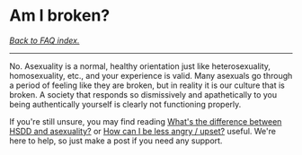 # Am I broken?

[*Back to FAQ index.*](https://github.com/MissTeapot/LGBT-Wikis/blob/main/github_wiki/asexuality/faq.md)

---

No. Asexuality is a normal, healthy orientation just like heterosexuality, homosexuality, etc., and your experience is valid. Many asexuals go through a period of feeling like they are broken, but in reality it is our culture that is broken. A society that responds so dismissively and apathetically to you being authentically yourself is clearly not functioning properly.

If you're still unsure, you may find reading [What's the difference between HSDD and asexuality?](https://github.com/MissTeapot/LGBT-Wikis/blob/main/github_wiki/asexuality/faq.md#wiki_.2022_what.27s_the_difference_between_hsdd_and_asexuality.3F) or [How can I be less angry / upset?](https://github.com/MissTeapot/LGBT-Wikis/blob/main/github_wiki/asexuality/faq.md#wiki_.2022_how_can_i_be_less_angry_.2F_upset.3F) useful. We're here to help, so just make a post if you need any support.